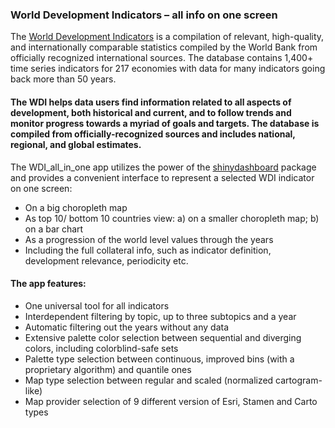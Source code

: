 ### World Development Indicators – all info on one screen

The [World Development Indicators](http://datatopics.worldbank.org/world-development-indicators/) is a compilation of relevant, high-quality, and internationally comparable statistics compiled by the World Bank from officially recognized international sources. The database contains 1,400+ time series indicators for 217 economies with data for many indicators going back more than 50 years.

#### The WDI helps data users find information related to all aspects of development, both historical and current, and to follow trends and monitor progress towards a myriad of goals and targets. The database is compiled from officially-recognized sources and includes national, regional, and global estimates.

The WDI_all_in_one app utilizes the power of the [shinydashboard](http://rstudio.github.io/shinydashboard/index.html "shinydashboard home") package and provides a convenient interface to represent a selected WDI indicator on one screen:
*	On a big choropleth map
*	As top 10/ bottom 10 countries view: a) on a smaller choropleth map; b) on a bar chart
*	As a progression of the world level values through the years
*	Including the full collateral info, such as indicator definition, development relevance, periodicity etc.

#### The app features:
*	One universal tool for all indicators
* Interdependent filtering by topic, up to three subtopics and a year
*	Automatic filtering out the years without any data
*	Extensive palette color selection between sequential and diverging colors, including colorblind-safe sets
*	Palette type selection between continuous, improved bins (with a proprietary algorithm) and quantile ones
*	Map type selection between regular and scaled (normalized cartogram-like)
*	Map provider selection of 9 different version of Esri, Stamen and Carto types
